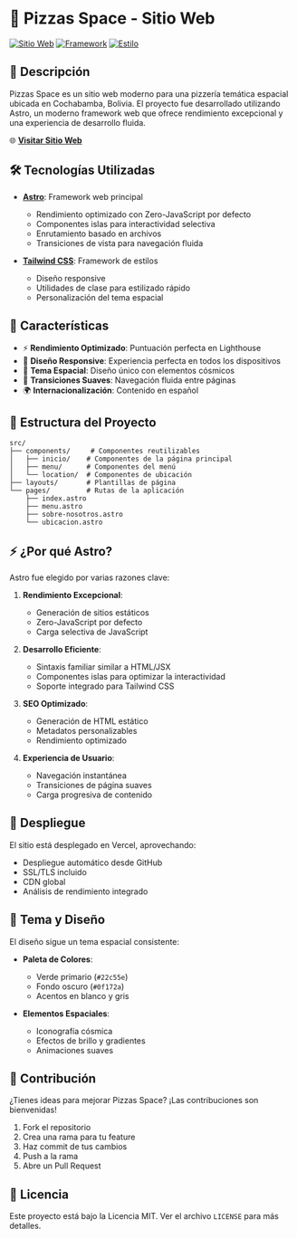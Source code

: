 # 🚀 Pizzas Space - Sitio Web

[![Sitio Web](https://img.shields.io/badge/Web-Pizzas%20Space-green)](https://pizzeria-space.vercel.app/)
[![Framework](https://img.shields.io/badge/Framework-Astro-orange)](https://astro.build)
[![Estilo](https://img.shields.io/badge/Estilo-Tailwind%20CSS-blue)](https://tailwindcss.com)

## 📝 Descripción

Pizzas Space es un sitio web moderno para una pizzería temática espacial ubicada en Cochabamba, Bolivia. El proyecto fue desarrollado utilizando Astro, un moderno framework web que ofrece rendimiento excepcional y una experiencia de desarrollo fluida.

🌐 **[Visitar Sitio Web](https://pizzeria-space.vercel.app/)**

## 🛠️ Tecnologías Utilizadas

- **[Astro](https://astro.build)**: Framework web principal
  - Rendimiento optimizado con Zero-JavaScript por defecto
  - Componentes islas para interactividad selectiva
  - Enrutamiento basado en archivos
  - Transiciones de vista para navegación fluida

- **[Tailwind CSS](https://tailwindcss.com)**: Framework de estilos
  - Diseño responsive
  - Utilidades de clase para estilizado rápido
  - Personalización del tema espacial

## 🌟 Características

- ⚡ **Rendimiento Optimizado**: Puntuación perfecta en Lighthouse
- 📱 **Diseño Responsive**: Experiencia perfecta en todos los dispositivos
- 🎨 **Tema Espacial**: Diseño único con elementos cósmicos
- 🔄 **Transiciones Suaves**: Navegación fluida entre páginas
- 🌍 **Internacionalización**: Contenido en español

## 📂 Estructura del Proyecto

```
src/
├── components/     # Componentes reutilizables
│   ├── inicio/    # Componentes de la página principal
│   ├── menu/      # Componentes del menú
│   └── location/  # Componentes de ubicación
├── layouts/       # Plantillas de página
└── pages/         # Rutas de la aplicación
    ├── index.astro
    ├── menu.astro
    ├── sobre-nosotros.astro
    └── ubicacion.astro
```

## ⚡ ¿Por qué Astro?

Astro fue elegido por varias razones clave:

1. **Rendimiento Excepcional**: 
   - Generación de sitios estáticos
   - Zero-JavaScript por defecto
   - Carga selectiva de JavaScript

2. **Desarrollo Eficiente**:
   - Sintaxis familiar similar a HTML/JSX
   - Componentes islas para optimizar la interactividad
   - Soporte integrado para Tailwind CSS

3. **SEO Optimizado**:
   - Generación de HTML estático
   - Metadatos personalizables
   - Rendimiento optimizado

4. **Experiencia de Usuario**:
   - Navegación instantánea
   - Transiciones de página suaves
   - Carga progresiva de contenido

## 🚀 Despliegue

El sitio está desplegado en Vercel, aprovechando:

- Despliegue automático desde GitHub
- SSL/TLS incluido
- CDN global
- Análisis de rendimiento integrado

## 🎨 Tema y Diseño

El diseño sigue un tema espacial consistente:

- **Paleta de Colores**:
  - Verde primario (`#22c55e`)
  - Fondo oscuro (`#0f172a`)
  - Acentos en blanco y gris

- **Elementos Espaciales**:
  - Iconografía cósmica
  - Efectos de brillo y gradientes
  - Animaciones suaves

## 🤝 Contribución

¿Tienes ideas para mejorar Pizzas Space? ¡Las contribuciones son bienvenidas!

1. Fork el repositorio
2. Crea una rama para tu feature
3. Haz commit de tus cambios
4. Push a la rama
5. Abre un Pull Request

## 📄 Licencia

Este proyecto está bajo la Licencia MIT. Ver el archivo `LICENSE` para más detalles.
